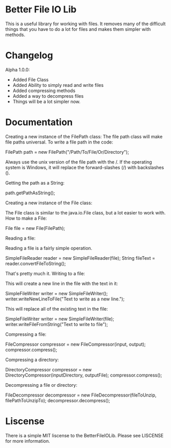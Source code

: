 # Better File IO Lib

This is a useful library for working with files. It removes many of the difficult things that you have to do a lot for files and makes them simpler with methods.

# Changelog

Alpha 1.0.0:
 - Added File Class
 - Added Ability to simply read and write files
 - Added compressing methods
 - Added a way to decompress files
 - Things will be a lot simpler now.

# Documentation

Creating a new instance of the FilePath class:
  The file path class will make file paths universal. To write a file path in the code:
  
  FilePath path = new FilePath("/Path/To/File/Or/Directory");
  
  Always use the unix version of the file path with the /. If the operating system is Windows, it will replace the forward-slashes (/) with backslashes (\).
  
  Getting the path as a String:
  
  path.getPathAsString();
  
Creating a new instance of the File class:

  The File class is similar to the java.io.File class, but a lot easier to work with. How to make a File:
  
  File file = new File(FilePath);
  
Reading a file:

  Reading a file is a fairly simple operation.
  
  SimpleFileReader reader = new SimpleFileReader(file);
  String fileText = reader.convertFileToString();
  
  That's pretty much it.
Writing to a file:

  This will create a new line in the file with the text in it:
  
  SimpleFileWriter writer = new SimpleFileWriter();
  writer.writeNewLineToFile("Text to write as a new line.");
  
  This will replace all of the existing text in the file:
  
  SimpleFileWriter writer = new SimpleFileWriter(file);
  writer.writeFileFromString("Text to write to file");
  
Compressing a file:

  FileCompressor compressor = new FileCompressor(input, output);
  compressor.compress();
  
Compressing a directory:

  DirectoryCompressor compressor = new DirectoryCompressor(inputDirectory, outputFile);
  compressor.compress();
  
Decompressing a file or directory:
  
  FileDecompressor decompressor = new FileDecompressor(fileToUnzip, filePathToUnzipTo);
  decompressor.decompress();

# Liscense

There is a simple MIT liscense to the BetterFileIOLib. Please see LISCENSE for more information.
